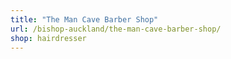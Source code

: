 ```yaml
---
title: "The Man Cave Barber Shop"
url: /bishop-auckland/the-man-cave-barber-shop/
shop: hairdresser
---
```

